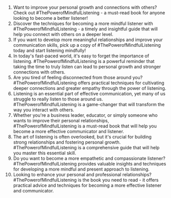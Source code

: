 1. Want to improve your personal growth and connections with others? Check out #ThePowerofMindfulListening - a must-read book for anyone looking to become a better listener!
2. Discover the techniques for becoming a more mindful listener with #ThePowerofMindfulListening - a timely and insightful guide that will help you connect with others on a deeper level.
3. If you want to develop more meaningful relationships and improve your communication skills, pick up a copy of #ThePowerofMindfulListening today and start listening mindfully!
4. In today's fast-paced world, it's easy to forget the importance of listening. #ThePowerofMindfulListening is a powerful reminder that taking the time to truly listen can lead to personal growth and stronger connections with others.
5. Are you tired of feeling disconnected from those around you? #ThePowerofMindfulListening offers practical techniques for cultivating deeper connections and greater empathy through the power of listening.
6. Listening is an essential part of effective communication, yet many of us struggle to really listen to those around us. #ThePowerofMindfulListening is a game-changer that will transform the way you interact with others.
7. Whether you're a business leader, educator, or simply someone who wants to improve their personal relationships, #ThePowerofMindfulListening is a must-read book that will help you become a more effective communicator and listener.
8. The art of listening is often overlooked, but it's crucial for building strong relationships and fostering personal growth. #ThePowerofMindfulListening is a comprehensive guide that will help you master this essential skill.
9. Do you want to become a more empathetic and compassionate listener? #ThePowerofMindfulListening provides valuable insights and techniques for developing a more mindful and present approach to listening.
10. Looking to enhance your personal and professional relationships? #ThePowerofMindfulListening is the book you need to read - it offers practical advice and techniques for becoming a more effective listener and communicator.
